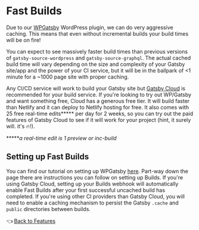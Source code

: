 # Fast Builds

Due to our [WPGatsby](https://github.com/gatsbyjs/wp-gatsby) WordPress plugin, we can do very aggressive caching. This means that even without incremental builds your build times will be on fire!

You can expect to see massively faster build times than previous versions of `gatsby-source-wordpress` and `gatsby-source-graphql`. The actual cached build time will vary depending on the size and complexity of your Gatsby site/app and the power of your CI service, but it will be in the ballpark of <1 minute for a ~1000 page site with proper caching.

Any CI/CD service will work to build your Gatsby site but [Gatsby Cloud](https://www.gatsbyjs.com/get-started/) is recommended for your build service. If you're looking to try out WP/Gatsby and want something free, Cloud has a generous free tier. It will build faster than Netlify and it can deploy to Netlify hosting for free. It also comes with 25 free real-time edits***** per day for 2 weeks, so you can try out the paid features of Gatsby Cloud to see if it will work for your project (hint, it surely will. it's :fire:!). 

*****_a real-time edit is 1 preview or inc-build_



## Setting up Fast Builds

You can find our tutorial on setting up WPGatsby [here](../tutorials/configuring-wp-gatsby.md#setting-up-preview). Part-way down the page there are instructions you can follow on setting up Builds. If you're using Gatsby Cloud, setting up your Builds webhook will automatically enable Fast Builds after your first successful uncached build has completed. If you're using other CI providers than Gatsby Cloud, you will need to enable a caching mechanism to persist the Gatsby `.cache` and `public` directories between builds.



:point_left: [Back to Features](./index.md)

